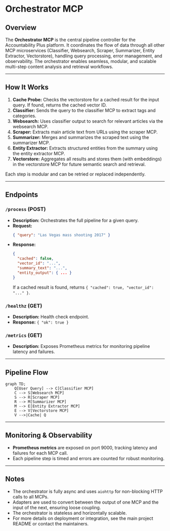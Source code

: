 # Orchestrator MCP

## Overview

The **Orchestrator MCP** is the central pipeline controller for the Accountability Plus platform. It coordinates the flow of data through all other MCP microservices (Classifier, Websearch, Scraper, Summarizer, Entity Extractor, Vectorstore), handling query processing, error management, and observability. The orchestrator enables seamless, modular, and scalable multi-step content analysis and retrieval workflows.

---

## How It Works

1. **Cache Probe:** Checks the vectorstore for a cached result for the input query. If found, returns the cached vector ID.
2. **Classifier:** Sends the query to the classifier MCP to extract tags and categories.
3. **Websearch:** Uses classifier output to search for relevant articles via the websearch MCP.
4. **Scraper:** Extracts main article text from URLs using the scraper MCP.
5. **Summarizer:** Merges and summarizes the scraped text using the summarizer MCP.
6. **Entity Extractor:** Extracts structured entities from the summary using the entity extractor MCP.
7. **Vectorstore:** Aggregates all results and stores them (with embeddings) in the vectorstore MCP for future semantic search and retrieval.

Each step is modular and can be retried or replaced independently.

---

## Endpoints

### `/process` (POST)

- **Description:** Orchestrates the full pipeline for a given query.
- **Request:**
  ```json
  { "query": "Las Vegas mass shooting 2017" }
  ```
- **Response:**
  ```json
  {
    "cached": false,
    "vector_id": "...",
    "summary_text": "...",
    "entity_output": { ... }
  }
  ```
  If a cached result is found, returns `{ "cached": true, "vector_id": "..." }`.

### `/healthz` (GET)

- **Description:** Health check endpoint.
- **Response:** `{ "ok": true }`

### `/metrics` (GET)

- **Description:** Exposes Prometheus metrics for monitoring pipeline latency and failures.

---

## Pipeline Flow

```mermaid
graph TD;
    Q[User Query] --> C[Classifier MCP]
    C --> S[Websearch MCP]
    S --> R[Scraper MCP]
    R --> M[Summarizer MCP]
    M --> E[Entity Extractor MCP]
    E --> V[Vectorstore MCP]
    V -->|Cache| Q
```

---

## Monitoring & Observability

- **Prometheus metrics** are exposed on port 9000, tracking latency and failures for each MCP call.
- Each pipeline step is timed and errors are counted for robust monitoring.

---

## Notes

- The orchestrator is fully async and uses `aiohttp` for non-blocking HTTP calls to all MCPs.
- Adapters are used to convert between the output of one MCP and the input of the next, ensuring loose coupling.
- The orchestrator is stateless and horizontally scalable.
- For more details on deployment or integration, see the main project README or contact the maintainers.
